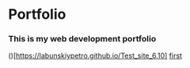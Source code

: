 # Portfolio
### This is my web development portfolio

()[https://labunskiypetro.github.io/Test_site_6.10]
[first](url=https://labunskiypetro.github.io/Test_site_6.10)
